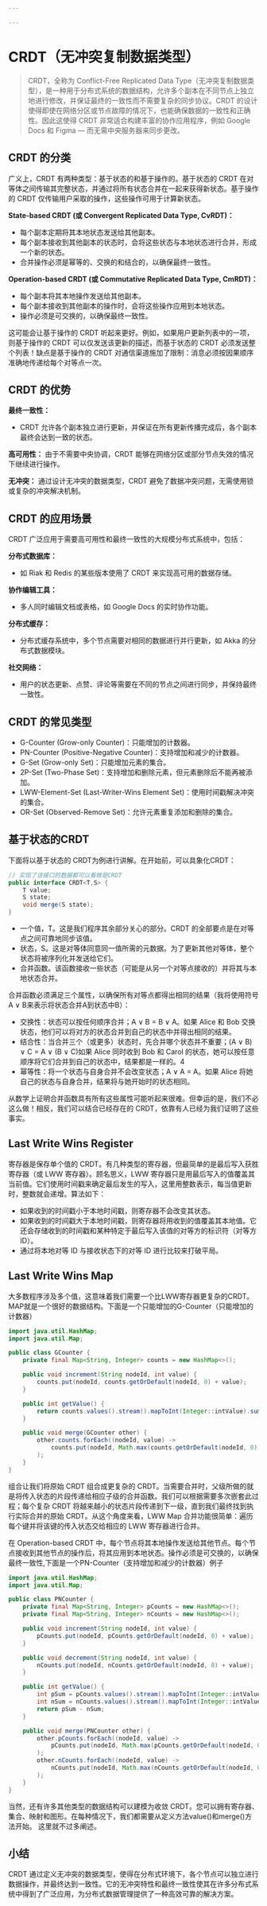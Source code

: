 ```yaml
---

---
```


# CRDT（无冲突复制数据类型）

> CRDT，全称为 Conflict-Free Replicated Data Type（无冲突复制数据类型），是一种用于分布式系统的数据结构，允许多个副本在不同节点上独立地进行修改，并保证最终的一致性而不需要复杂的同步协议。CRDT 的设计使得即使在网络分区或节点故障的情况下，也能确保数据的一致性和正确性。因此这使得 CRDT 非常适合构建丰富的协作应用程序，例如 Google Docs 和 Figma — 而无需中央服务器来同步更改。


## CRDT 的分类

广义上，CRDT 有两种类型：基于状态的和基于操作的。基于状态的 CRDT 在对等体之间传输其完整状态，并通过将所有状态合并在一起来获得新状态。基于操作的 CRDT 仅传输用户采取的操作，这些操作可用于计算新状态。

**State-based CRDT (或 Convergent Replicated Data Type, CvRDT)：**
- 每个副本定期将其本地状态发送给其他副本。
- 每个副本接收到其他副本的状态时，会将这些状态与本地状态进行合并，形成一个新的状态。
- 合并操作必须是幂等的、交换的和结合的，以确保最终一致性。

**Operation-based CRDT (或 Commutative Replicated Data Type, CmRDT)：**
- 每个副本将其本地操作发送给其他副本。
- 每个副本接收到其他副本的操作时，会将这些操作应用到本地状态。
- 操作必须是可交换的，以确保最终一致性。

这可能会让基于操作的 CRDT 听起来更好。例如，如果用户更新列表中的一项，则基于操作的 CRDT 可以仅发送该更新的描述，而基于状态的 CRDT 必须发送整个列表！缺点是基于操作的 CRDT 对通信渠道施加了限制：消息必须按因果顺序准确地传递给每个对等点一次。

## CRDT 的优势

**最终一致性：**
- CRDT 允许各个副本独立进行更新，并保证在所有更新传播完成后，各个副本最终会达到一致的状态。

**高可用性：**
由于不需要中央协调，CRDT 能够在网络分区或部分节点失效的情况下继续进行操作。

**无冲突：**
通过设计无冲突的数据类型，CRDT 避免了数据冲突问题，无需使用锁或复杂的冲突解决机制。


## CRDT 的应用场景

CRDT 广泛应用于需要高可用性和最终一致性的大规模分布式系统中，包括：

**分布式数据库：**
- 如 Riak 和 Redis 的某些版本使用了 CRDT 来实现高可用的数据存储。

**协作编辑工具：**
- 多人同时编辑文档或表格，如 Google Docs 的实时协作功能。

**分布式缓存：**
- 分布式缓存系统中，多个节点需要对相同的数据进行并行更新，如 Akka 的分布式数据模块。

**社交网络：**
- 用户的状态更新、点赞、评论等需要在不同的节点之间进行同步，并保持最终一致性。


## CRDT 的常见类型

- G-Counter (Grow-only Counter)：只能增加的计数器。
- PN-Counter (Positive-Negative Counter)：支持增加和减少的计数器。
- G-Set (Grow-only Set)：只能增加元素的集合。
- 2P-Set (Two-Phase Set)：支持增加和删除元素，但元素删除后不能再被添加。
- LWW-Element-Set (Last-Writer-Wins Element Set)：使用时间戳解决冲突的集合。
- OR-Set (Observed-Remove Set)：允许元素重复添加和删除的集合。

## 基于状态的CRDT

下面将以基于状态的 CRDT为例进行讲解。在开始前，可以具象化CRDT：
``` java
// 实现了该接口的数据都可以看做是CRDT
public interface CRDT<T,S> {
    T value;
    S state;
    void merge(S state);
}
```

- 一个值，T。这是我们程序其余部分关心的部分。CRDT 的全部要点是在对等点之间可靠地同步该值。
- 状态，S。这是对等体同意同一值所需的元数据。为了更新其他对等体，整个状态将被序列化并发送给它们。
- 合并函数。该函数接收一些状态（可能是从另一个对等点接收的）并将其与本地状态合并。

合并函数必须满足三个属性，以确保所有对等点都得出相同的结果（我将使用符号A ∨ B来表示将状态合并A到状态中B）：

- 交换性：状态可以按任何顺序合并；A ∨ B = B ∨ A。如果 Alice 和 Bob 交换状态，他们可以将对方的状态合并到自己的状态中并得出相同的结果。
- 结合性：当合并三个（或更多）状态时，先合并哪个状态并不重要；(A ∨ B) ∨ C = A ∨ (B ∨ C)如果 Alice 同时收到 Bob 和 Carol 的状态，她可以按任意顺序将它们合并到自己的状态中，结果都是一样的。4
- 幂等性：将一个状态与自身合并不会改变状态；A ∨ A = A。如果 Alice 将她自己的状态与自身合并，结果将与她开始时的状态相同。

从数学上证明合并函数具有所有这些属性可能听起来很难。但幸运的是，我们不必这么做！相反，我们可以结合已经存在的 CRDT，依靠有人已经为我们证明了这些事实。

## Last Write Wins Register

寄存器是保存单个值的 CRDT。有几种类型的寄存器，但最简单的是最后写入获胜寄存器（或 LWW 寄存器）。顾名思义，LWW 寄存器只是用最后写入的值覆盖其当前值。它们使用时间戳来确定最后发生的写入，这里用整数表示，每当值更新时，整数就会递增。算法如下：
- 如果收到的时间戳小于本地时间戳，则寄存器不会改变其状态。
- 如果收到的时间戳大于本地时间戳，则寄存器将用收到的值覆盖其本地值。它还会存储收到的时间戳和某种特定于最后写入该值的对等方的标识符（对等方 ID）。
- 通过将本地对等 ID 与接收状态下的对等 ID 进行比较来打破平局。

## Last Write Wins Map

大多数程序涉及多个值，这意味着我们需要一个比LWW寄存器更复杂的CRDT。MAP就是一个很好的数据结构。下面是一个只能增加的G-Counter（只能增加的计数器）

```java
import java.util.HashMap;
import java.util.Map;

public class GCounter {
    private final Map<String, Integer> counts = new HashMap<>();

    public void increment(String nodeId, int value) {
        counts.put(nodeId, counts.getOrDefault(nodeId, 0) + value);
    }

    public int getValue() {
        return counts.values().stream().mapToInt(Integer::intValue).sum();
    }

    public void merge(GCounter other) {
        other.counts.forEach((nodeId, value) -> 
            counts.put(nodeId, Math.max(counts.getOrDefault(nodeId, 0), value))
        );
    }
}
```

组合让我们将原始 CRDT 组合成更复杂的 CRDT。当需要合并时，父级所做的就是将传入状态的片段传递给相应子级的合并函数。我们可以根据需要多次嵌套此过程；每个复杂 CRDT 将越来越小的状态片段传递到下一级，直到我们最终找到执行实际合并的原始 CRDT。从这个角度来看，LWW Map 合并功能很简单：遍历每个键并将该键的传入状态交给相应的 LWW 寄存器进行合并。

在 Operation-based CRDT 中，每个节点将其本地操作发送给其他节点。每个节点接收到其他节点的操作后，将其应用到本地状态。操作必须是可交换的，以确保最终一致性,下面是一个PN-Counter（支持增加和减少的计数器）例子
```java
import java.util.HashMap;
import java.util.Map;

public class PNCounter {
    private final Map<String, Integer> pCounts = new HashMap<>();
    private final Map<String, Integer> nCounts = new HashMap<>();

    public void increment(String nodeId, int value) {
        pCounts.put(nodeId, pCounts.getOrDefault(nodeId, 0) + value);
    }

    public void decrement(String nodeId, int value) {
        nCounts.put(nodeId, nCounts.getOrDefault(nodeId, 0) + value);
    }

    public int getValue() {
        int pSum = pCounts.values().stream().mapToInt(Integer::intValue).sum();
        int nSum = nCounts.values().stream().mapToInt(Integer::intValue).sum();
        return pSum - nSum;
    }

    public void merge(PNCounter other) {
        other.pCounts.forEach((nodeId, value) -> 
            pCounts.put(nodeId, Math.max(pCounts.getOrDefault(nodeId, 0), value))
        );
        other.nCounts.forEach((nodeId, value) -> 
            nCounts.put(nodeId, Math.max(nCounts.getOrDefault(nodeId, 0), value))
        );
    }
}

```

当然，还有许多其他类型的数据结构可以建模为收敛 CRDT。您可以拥有寄存器、集合、映射和图形。在每种情况下，我们都需要从定义方法value()和merge()方法开始。
这里就不过多阐述。


## 小结

CRDT 通过定义无冲突的数据类型，使得在分布式环境下，各个节点可以独立进行数据操作，并最终达到一致性。它的无冲突特性和最终一致性使其在许多分布式系统中得到了广泛应用，为分布式数据管理提供了一种高效可靠的解决方案。













